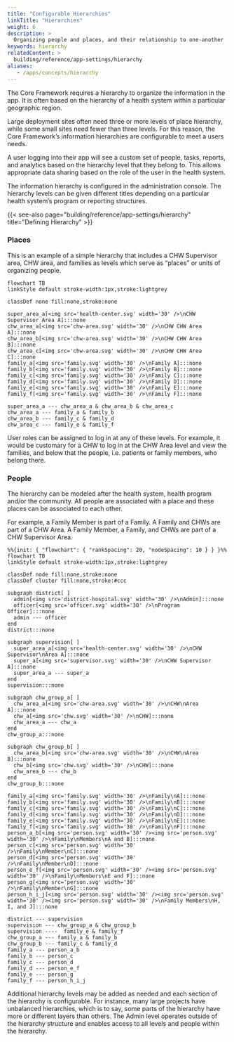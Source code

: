 ```yaml
---
title: "Configurable Hierarchies"
linkTitle: "Hierarchies"
weight: 6
description: >
  Organizing people and places, and their relationship to one-another
keywords: hierarchy
relatedContent: >
  building/reference/app-settings/hierarchy
aliases:
   - /apps/concepts/hierarchy
---
```


The Core Framework requires a hierarchy to organize the information in the app. It is often based on the hierarchy of a health system within a particular geographic region. 

Large deployment sites often need three or more levels of place hierarchy, while some small sites need fewer than three levels. For this reason, the Core Framework’s information hierarchies are configurable to meet a users needs.

A user logging into their app will see a custom set of people, tasks, reports, and analytics based on the hierarchy level that they belong to. This allows appropriate data sharing based on the role of the user in the health system. 

The information hierarchy is configured in the administration console. The hierarchy levels can be given different titles depending on a particular health system’s program or reporting structures. 

{{< see-also page="building/reference/app-settings/hierarchy" title="Defining Hierarchy" >}}


### Places

This is an example of a simple hierarchy that includes a CHW Supervisor area, CHW area, and families as levels which serve as “places” or units of organizing people. 

```mermaid
flowchart TB
linkStyle default stroke-width:1px,stroke:lightgrey

classDef none fill:none,stroke:none

super_area_a[<img src='health-center.svg' width='30' />\nCHW Supervisor Area A]:::none
chw_area_a[<img src='chw-area.svg' width='30' />\nCHW CHW Area A]:::none
chw_area_b[<img src='chw-area.svg' width='30' />\nCHW CHW Area B]:::none
chw_area_c[<img src='chw-area.svg' width='30' />\nCHW CHW Area C]:::none
family_a[<img src='family.svg' width='30' />\nFamily A]:::none
family_b[<img src='family.svg' width='30' />\nFamily B]:::none
family_c[<img src='family.svg' width='30' />\nFamily C]:::none
family_d[<img src='family.svg' width='30' />\nFamily D]:::none
family_e[<img src='family.svg' width='30' />\nFamily E]:::none
family_f[<img src='family.svg' width='30' />\nFamily F]:::none

super_area_a --- chw_area_a & chw_area_b & chw_area_c
chw_area_a --- family_a & family_b
chw_area_b --- family_c & family_d
chw_area_c --- family_e & family_f
```

User roles can be assigned to log in at any of these levels. For example, it would be customary for a CHW to log in at the CHW Area level and view the families, and below that the people, i.e. patients or family members, who belong there.

### People

The hierarchy can be modeled after the health system, health program and/or the community.  All people are associated with a place and these places can be associated to each other. 

For example, a Family Member is part of a Family. A Family and CHWs are part of a CHW Area. A Family Member, a Family, and CHWs are part of a CHW Supervisor Area. 

```mermaid
%%{init: { "flowchart": { "rankSpacing": 20, "nodeSpacing": 10 } } }%%
flowchart TB
linkStyle default stroke-width:1px,stroke:lightgrey

classDef node fill:none,stroke:none
classDef cluster fill:none,stroke:#ccc

subgraph district[ ]
  admin[<img src='district-hospital.svg' width='30' />\nAdmin]:::none
  officer[<img src='officer.svg' width='30' />\nProgram Officer]:::none
  admin --- officer
end
district:::none

subgraph supervision[ ]
  super_area_a[<img src='health-center.svg' width='30' />\nCHW Supervisor\nArea A]:::none
  super_a[<img src='supervisor.svg' width='30' />\nCHW Supervisor A]:::none
  super_area_a --- super_a
end
supervision:::none

subgraph chw_group_a[ ]
  chw_area_a[<img src='chw-area.svg' width='30' />\nCHW\nArea A]:::none
  chw_a[<img src='chw.svg' width='30' />\nCHW]:::none
  chw_area_a --- chw_a
end
chw_group_a:::none

subgraph chw_group_b[ ]
  chw_area_b[<img src='chw-area.svg' width='30' />\nCHW\nArea B]:::none
  chw_b[<img src='chw.svg' width='30' />\nCHW]:::none
  chw_area_b --- chw_b
end
chw_group_b:::none

family_a[<img src='family.svg' width='30' />\nFamily\nA]:::none
family_b[<img src='family.svg' width='30' />\nFamily\nB]:::none
family_c[<img src='family.svg' width='30' />\nFamily\nC]:::none
family_d[<img src='family.svg' width='30' />\nFamily\nD]:::none
family_e[<img src='family.svg' width='30' />\nFamily\nE]:::none
family_f[<img src='family.svg' width='30' />\nFamily\nF]:::none
person_a_b[<img src='person.svg' width='30' /><img src='person.svg' width='30' />\nFamily\nMembers\nA and B]:::none
person_c[<img src='person.svg' width='30' />\nFamily\nMember\nC]:::none
person_d[<img src='person.svg' width='30' />\nFamily\nMember\nD]:::none
person_e_f[<img src='person.svg' width='30' /><img src='person.svg' width='30' />\nFamily\nMembers\nE and F]:::none
person_g[<img src='person.svg' width='30' />\nFamily\nMember\nG]:::none
person_h_i_j[<img src='person.svg' width='30' /><img src='person.svg' width='30' /><img src='person.svg' width='30' />\nFamily Members\nH, I, and J]:::none

district --- supervision
supervision --- chw_group_a & chw_group_b 
supervision ----  family_e & family_f
chw_group_a --- family_a & family_b
chw_group_b --- family_c & family_d
family_a --- person_a_b
family_b --- person_c
family_c --- person_d
family_d --- person_e_f
family_e --- person_g
family_f --- person_h_i_j
```

Additional hierarchy levels may be added as needed and each section of the hierarchy is configurable. For instance, many large projects have unbalanced hierarchies, which is to say, some parts of the hierarchy have more or different layers than others.
The Admin level operates outside of the hierarchy structure and enables access to all levels and people within the hierarchy.
